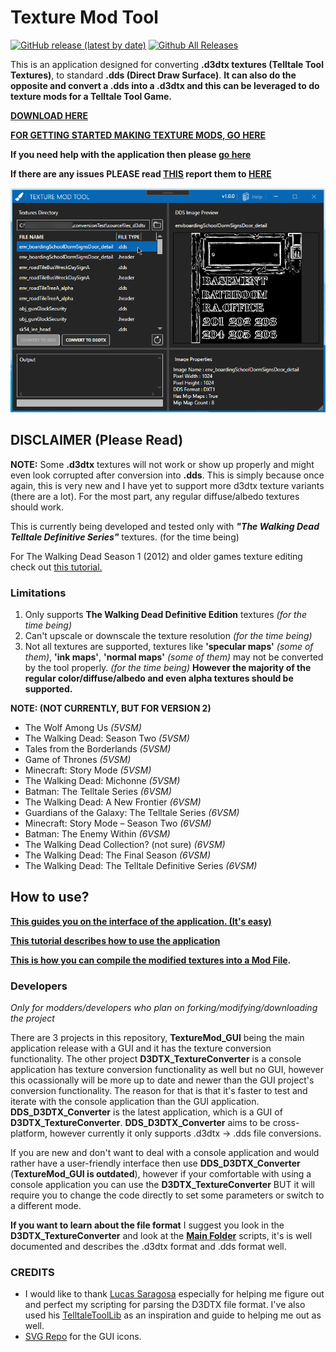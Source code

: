 # Texture Mod Tool

[![GitHub release (latest by date)](https://img.shields.io/github/v/release/Telltale-Modding-Group/DDS-D3DTX-Converter)](https://github.com/Telltale-Modding-Group/DDS-D3DTX-Converter/releases)
[![Github All Releases](https://img.shields.io/github/downloads/Telltale-Modding-Group/DDS-D3DTX-Converter/total.svg)](https://github.com/Telltale-Modding-Group/DDS-D3DTX-Converter/releases)  

This is an application designed for converting **.d3dtx textures (Telltale Tool Textures)**, to standard **.dds (Direct Draw Surface)**. **It can also do the opposite and convert a .dds into a .d3dtx and this can be leveraged to do texture mods for a Telltale Tool Game.** 

**[DOWNLOAD HERE](https://github.com/Telltale-Modding-Group/DDS-D3DTX-Converter/releases)**

**[FOR GETTING STARTED MAKING TEXTURE MODS, GO HERE](https://github.com/Telltale-Modding-Group/DDS-D3DTX-Converter/wiki/%5BTutorial%5D--How-to-make-a-Texture-Mod-(Part-1))**

**If you need help with the application then please [go here](https://github.com/Telltale-Modding-Group/DDS-D3DTX-Converter/wiki)**

**If there are any issues PLEASE read [THIS](https://github.com/Telltale-Modding-Group/DDS-D3DTX-Converter/wiki/%5BHelp%5D---Reporting-an-Issue-or-Bug) report them to [HERE](https://github.com/Telltale-Modding-Group/DDS-D3DTX-Converter/issues)**

![Main 1](tutorial-screenshots/mainThumb.png)

## DISCLAIMER (Please Read)

**NOTE:** Some **.d3dtx** textures will not work or show up properly and might even look corrupted after conversion into **.dds**. This is simply because once again, this is very new and I have yet to support more d3dtx texture variants (there are a lot). For the most part, any regular diffuse/albedo textures should work.

This is currently being developed and tested only with ***"The Walking Dead Telltale Definitive Series"*** textures. (for the time being)

For The Walking Dead Season 1 (2012) and older games texture editing check out [this tutorial.](https://github.com/Telltale-Modding-Group/DDS-D3DTX-Converter/wiki/%5BTutorial%5D-The-Walking-Dead-Season-1-(and-older-games)-Texture-Editing-Tutorial)

### Limitations

1. Only supports **The Walking Dead Definitive Edition** textures *(for the time being)*
2. Can't upscale or downscale the texture resolution *(for the time being)*
3. Not all textures are supported, textures like **'specular maps'** *(some of them)*, **'ink maps'**, **'normal maps'** *(some of them)* may not be converted by the tool properly. *(for the time being)* **However the majority of the regular color/diffuse/albedo and even alpha textures should be supported.**

**NOTE: (NOT CURRENTLY, BUT FOR VERSION 2)**
- The Wolf Among Us *(5VSM)*
- The Walking Dead: Season Two *(5VSM)*
- Tales from the Borderlands *(5VSM)*
- Game of Thrones *(5VSM)*
- Minecraft: Story Mode *(5VSM)*
- The Walking Dead: Michonne *(5VSM)*
- Batman: The Telltale Series *(6VSM)*
- The Walking Dead: A New Frontier *(6VSM)*
- Guardians of the Galaxy: The Telltale Series *(6VSM)*
- Minecraft: Story Mode – Season Two *(6VSM)*
- Batman: The Enemy Within *(6VSM)*
- The Walking Dead Collection? (not sure) *(6VSM)*
- The Walking Dead: The Final Season *(6VSM)*
- The Walking Dead: The Telltale Definitive Series *(6VSM)*

## How to use?

**[This guides you on the interface of the application. (It's easy)](https://github.com/Telltale-Modding-Group/DDS-D3DTX-Converter/wiki/%5BHelp%5D-Application-Guide)**

**[This tutorial describes how to use the application](https://github.com/Telltale-Modding-Group/DDS-D3DTX-Converter/wiki/%5BTutorial%5D--How-to-make-a-Texture-Mod-(Part-1))**

**[This is how you can compile the modified textures into a Mod File](https://github.com/Telltale-Modding-Group/DDS-D3DTX-Converter/wiki/%5BTutorial%5D--How-to-make-a-Texture-Mod-(Part-2)).**

### Developers

*Only for modders/developers who plan on forking/modifying/downloading the project*

There are 3 projects in this repository, **TextureMod_GUI** being the main application release with a GUI and it has the texture conversion functionality. The other project **D3DTX_TextureConverter** is a console application has texture conversion functionality as well but no GUI, however this ocassionally will be more up to date and newer than the GUI project's conversion functionality. The reason for that is that it's faster to test and iterate with the console application than the GUI application. **DDS_D3DTX_Converter** is the latest application, which is a GUI of **D3DTX_TextureConverter**. **DDS_D3DTX_Converter** aims to be cross-platform, however currently it only supports .d3dtx -> .dds file conversions.

If you are new and don't want to deal with a console application and would rather have a user-friendly interface then use **DDS_D3DTX_Converter** (**TextureMod_GUI is outdated**), however if your comfortable with using a console application you can use the  **D3DTX_TextureConverter** BUT it will require you to change the code directly to set some parameters or switch to a different mode.

**If you want to learn about the file format** I suggest you look in the **D3DTX_TextureConverter** and look at the **[Main Folder](https://github.com/Telltale-Modding-Group/DDS-D3DTX-Converter/tree/main/D3DTX_TextureConverter/D3DTX_TextureConverter/Main)** scripts, it's is well documented and describes the .d3dtx format and .dds format well.

### CREDITS

- I would like to thank [Lucas Saragosa](https://github.com/LucasSaragosa) especially for helping me figure out and perfect my scripting for parsing the D3DTX file format. I've also used his [TelltaleToolLib](https://github.com/LucasSaragosa/TelltaleToolLib) as an inspiration and guide to helping me out as well.
- [SVG Repo](https://www.svgrepo.com/) for the GUI icons.
